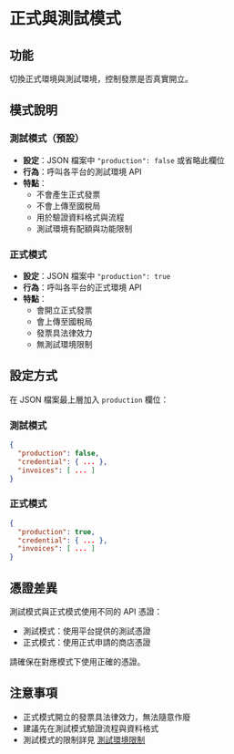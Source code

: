 # 正式與測試模式

## 功能

切換正式環境與測試環境，控制發票是否真實開立。

## 模式說明

### 測試模式（預設）
- **設定**：JSON 檔案中 `"production": false` 或省略此欄位
- **行為**：呼叫各平台的測試環境 API
- **特點**：
  - 不會產生正式發票
  - 不會上傳至國稅局
  - 用於驗證資料格式與流程
  - 測試環境有配額與功能限制

### 正式模式
- **設定**：JSON 檔案中 `"production": true`
- **行為**：呼叫各平台的正式環境 API
- **特點**：
  - 會開立正式發票
  - 會上傳至國稅局
  - 發票具法律效力
  - 無測試環境限制

## 設定方式

在 JSON 檔案最上層加入 `production` 欄位：

### 測試模式
```json
{
  "production": false,
  "credential": { ... },
  "invoices": [ ... ]
}
```

### 正式模式
```json
{
  "production": true,
  "credential": { ... },
  "invoices": [ ... ]
}
```

## 憑證差異

測試模式與正式模式使用不同的 API 憑證：
- 測試模式：使用平台提供的測試憑證
- 正式模式：使用正式申請的商店憑證

請確保在對應模式下使用正確的憑證。

## 注意事項

- 正式模式開立的發票具法律效力，無法隨意作廢
- 建議先在測試模式驗證流程與資料格式
- 測試模式的限制詳見 [測試環境限制](11-test-limitations.md)
